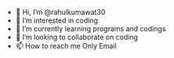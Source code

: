 - 👋 Hi, I’m @rahulkumawat30
- 👀 I’m interested in coding
- 🌱 I’m currently learning programs and codings
- 💞️ I’m looking to collaborate on coding
- 📫 How to reach me Only Email

<!---
rahulkumawat30/rahulkumawat30 is a ✨ special ✨ repository because its `README.md` (this file) appears on your GitHub profile.
You can click the Preview link to take a look at your changes.
--->
